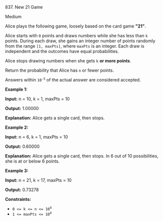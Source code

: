 837\. New 21 Game

Medium

Alice plays the following game, loosely based on the card game **"21"**.

Alice starts with `0` points and draws numbers while she has less than `k` points. During each draw, she gains an integer number of points randomly from the range `[1, maxPts]`, where `maxPts` is an integer. Each draw is independent and the outcomes have equal probabilities.

Alice stops drawing numbers when she gets `k` **or more points**.

Return the probability that Alice has `n` or fewer points.

Answers within <code>10<sup>-5</sup></code> of the actual answer are considered accepted.

**Example 1:**

**Input:** n = 10, k = 1, maxPts = 10

**Output:** 1.00000

**Explanation:** Alice gets a single card, then stops.

**Example 2:**

**Input:** n = 6, k = 1, maxPts = 10

**Output:** 0.60000

**Explanation:** Alice gets a single card, then stops. In 6 out of 10 possibilities, she is at or below 6 points.

**Example 3:**

**Input:** n = 21, k = 17, maxPts = 10

**Output:** 0.73278

**Constraints:**

*   <code>0 <= k <= n <= 10<sup>4</sup></code>
*   <code>1 <= maxPts <= 10<sup>4</sup></code>